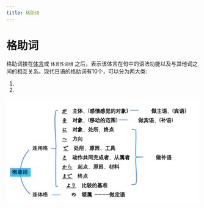 ```yaml
---
title: 格助词
---
```


# 格助词

格助词接在[体言](./ty.md)或 `体言性词组` 之后，表示该体言在句中的语法功能以及与其他词之间的相互关系。现代日语的格助词有10个，可以分为两大类:

1. <grammer-content sentence="一类是表示连用关系的格助词，包括「が、を、に、へ、で、と、から、まで、より」，用法为**名词+格助词( +动词、形容词)**;" />
2. <grammer-content sentence="另一类是表示连体关系的格助词「の」，用法为**名词+の (+名词)**。" />

![Alt text](../../public/imgs/1-5-5.png)
